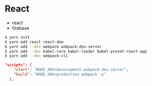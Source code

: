# React 

- react
- firebase


```bash
$ yarn init
$ yarn add react react-dom
$ yarn add --dev webpack webpack-dev-server
$ yarn add --dev babel-core babel-loader babel-preset-react-app
$ yarn add --dev webpack-cli
```

```json
"scripts": {
    "start": "NODE_ENV=development webpack-dev-server",
    "build": "NODE_ENV=production webpack -p"
  },
```